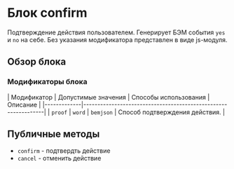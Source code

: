 # Блок confirm

Подтверждение действия пользователем.
Генерирует БЭМ события `yes` и `no` на себе. Без указания модификатора
представлен в виде js-модуля.

## Обзор блока

### Модификаторы блока

| Модификатор | Допустимые значения | Способы использования | Описание         |
|-------------|----------------------------------------------------------------|
| `proof`     | `word`              | `bemjson`             | Способ подтверждения действия. |


## Публичные методы

 * `confirm` - подтвердть действие
 * `cancel`  - отменить действие
